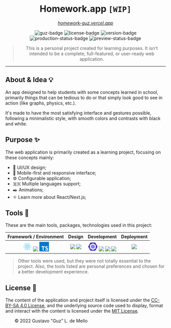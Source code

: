 <div align="center">

# Homework.app `[WIP]`

_[homework-guz.vercel.app][appurl]_

![guz-badge] ![license-badge] ![version-badge] ![production-status-badge] ![preview-status-badge]

> This is a personal project created for learning purposes. It isn't intended to be a complete, full-featured, or user-ready web application.

</div>

---

## About & Idea :bulb:

An app designed to help students with some concepts learned in school, primarily things that can be tedious to do or that simply look good to see in action (like graphs, physics, etc.).

It's made to have the most satisfying interface and gestures possible, following a minimalistic style, with smooth colors and contrasts with black and white.

## Purpose :sparkles:

The web application is primarily created as a learning project, focusing on these concepts mainly:

- :art: UI/UX design;
- :iphone: Mobile-first and responsive interface;
- :gear: Configurable application;
- :brazil: Multiple languages support;
- :black_nib: Animations;
- :atom_symbol: Learn more about React/Next.js;

## Tools :toolbox:

These are the main tools, packages, technologies used in this project:

<table>
	<thead>
		<th><b>Framework / Environment</b></th>
		<th><b>Design</b></th>
		<th><b>Development</b></th>
		<th><b>Deployment</b></th>
	</thead>
	<tbody>
		<th>
			<abbr title="React"><a href="https://reactjs.org/"><img src='https://raw.githubusercontent.com/github/explore/80688e429a7d4ef2fca1e82350fe8e3517d3494d/topics/react/react.png' width='30'/></a></abbr>
			<abbr title="Next.js"><a href="https://nextjs.org/"><img src='https://assets.vercel.com/image/upload/v1607554385/repositories/next-js/next-logo.png' width='30'/></a></abbr>
			<abbr title="Typescript"><a href="https://www.typescriptlang.org/"><img src='https://raw.githubusercontent.com/github/explore/80688e429a7d4ef2fca1e82350fe8e3517d3494d/topics/typescript/typescript.png' width='30'/></a></abbr>
		</th>
		<th>
			<abbr title="Tailwind CSS"><a href="https://tailwindcss.com/"><img src='https://tailwindcss.com/_next/static/media/tailwindcss-mark.79614a5f61617ba49a0891494521226b.svg' width='35'/></a></abbr>
			<abbr title="Heroicons"><a href="https://heroicons.com/"><img src='https://heroicons.com/_next/static/media/favicon-32x32.eee32601ba9d4702f841835990ed3801.png' width='30'/></a></abbr>
		</th>
		<th>
			<abbr title="ESLint"><a href="https://eslint.org/"><img src='https://raw.githubusercontent.com/github/explore/80688e429a7d4ef2fca1e82350fe8e3517d3494d/topics/eslint/eslint.png' width='30'/></a></abbr>
			<abbr title="Prettier"><a href="https://prettier.io/"><img src='https://prettier.io/icon.png' width='30'/></a></abbr>
			<abbr title="EditorConfig"><a href="https://editorconfig.org/"><img src='https://editorconfig.org/logo.png' width='30'/></a></abbr>
			<abbr title="pnpm"><a href="https://pnpm.io/"><img src='https://d33wubrfki0l68.cloudfront.net/2f3acb83b7d2349f2194bc38c0f22f295908dc33/43f95/img/pnpm-no-name-with-frame.svg' width='30'/></a></abbr>
		</th>
		<th>
			<abbr title="Deploy with vercel"><a href="https://vercel.com/new/clone?repository-url=https%3A%2F%2Fgithub.com%2FGuz013%2FHomework.app"><img src='https://vercel.com/button' width='90'/></a></abbr>
		</th>
	</tbody>
</table>

> Other tools were used, but they were not totally essential to the project. Also, the tools listed are personal preferences and chosen for a better development experience.

## License :page_facing_up:

The content of the application and project itself is licensed under the [CC-BY-SA 4.0 License][cclicenseurl], and the underlying source code used to display, format and interact with the content is licensed under the [MIT License][mitlicenseurl].

<img src='./misc/watermark.png' width='25'> &copy; 2022 Gustavo "Guz" L. de Mello


[cclicenseurl]: https://creativecommons.org/licenses/by-sa/4.0/
[mitlicenseurl]: https://github.com/Guz013/Homework.app/blob/main/LICENSE
[deployurl]: https://vercel.com/new/clone?repository-url=https%3A%2F%2Fgithub.com%2FGuz013%2FHomework.app
[appurl]: https://homework-guz.vercel.app

[guz-badge]: https://img.shields.io/badge/By-Guz013-white?style=flat-square&labelColor=f4f4f5&color=18181b

[version-badge]: https://img.shields.io/github/package-json/v/guz013/homework.app?style=flat-square&label=Version&logo=github&logoColor=18181b&labelColor=f4f4f5&color=18181b

[license-badge]: https://img.shields.io/github/license/guz013/homework.app?style=flat-square&label=License&logo=Open%20Source%20Initiative&logoColor=18181b&labelColor=f4f4f5&color=18181b

[production-status-badge]: https://img.shields.io/github/deployments/guz013/homework.app/production?label=Production&logo=vercel&logoColor=18181b&style=flat-square&labelColor=f4f4f5

[preview-status-badge]: https://img.shields.io/github/deployments/guz013/homework.app/preview?label=Preview&logo=react&logoColor=18181b&style=flat-square&labelColor=f4f4f5
